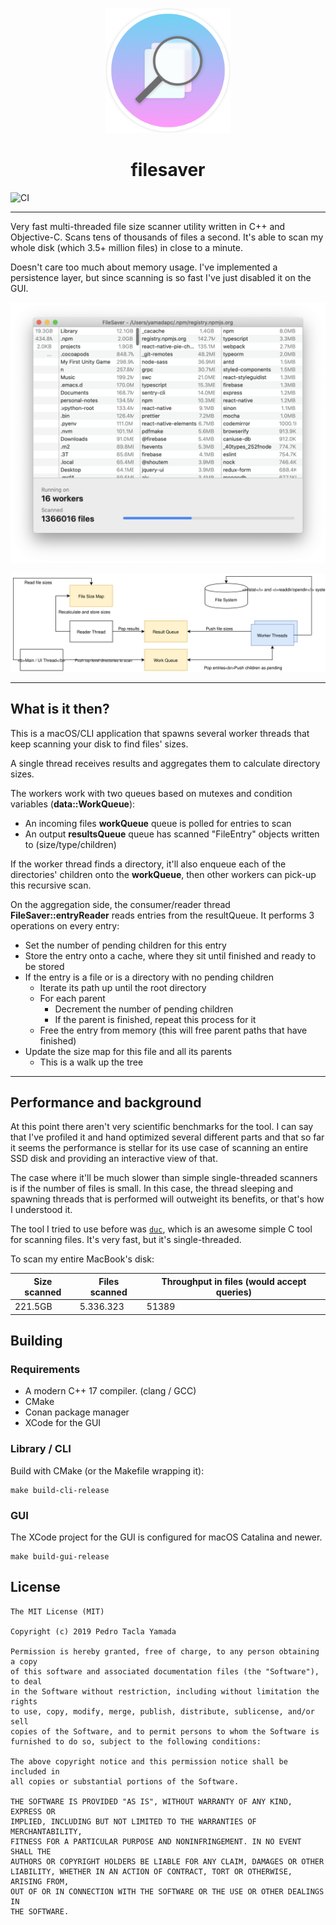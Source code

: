 <p align="center">
  <img src="/design/AppIcon@256px.png" width="200" height="200" />
</p>

<h1 align="center">filesaver</h1>

![CI](https://github.com/yamadapc/filesaver/workflows/CI/badge.svg)

- - -

Very fast multi-threaded file size scanner utility written in C++ and
Objective-C. Scans tens of thousands of files a second. It's able to scan my
whole disk (which 3.5+ million files) in close to a minute.

Doesn't care too much about memory usage. I've implemented a persistence layer,
but since scanning is so fast I've just disabled it on the GUI.

![](/screenshot.png)


![](/diagram.svg)

---

## What is it then?

This is a macOS/CLI application that spawns several worker threads that keep 
scanning your disk to find files' sizes.

A single thread receives results and aggregates them to calculate directory sizes.

The workers work with two queues based on mutexes and condition variables
(**data::WorkQueue**):

* An incoming files **workQueue** queue is polled for entries to scan
* An output **resultsQueue** queue has scanned "FileEntry" objects written to
  (size/type/children)

If the worker thread finds a directory, it'll also enqueue each of the directories'
children onto the **workQueue**, then other workers can pick-up this recursive scan.

On the aggregation side, the consumer/reader thread **FileSaver::entryReader** reads
entries from the resultQueue. It performs 3 operations on every entry:
 
* Set the number of pending children for this entry
* Store the entry onto a cache, where they sit until finished and ready to be stored
* If the entry is a file or is a directory with no pending children
  * Iterate its path up until the root directory
  * For each parent
    * Decrement the number of pending children
    * If the parent is finished, repeat this process for it
  * Free the entry from memory (this will free parent paths that have finished)
* Update the size map for this file and all its parents
  * This is a walk up the tree

- - -

## Performance and background

At this point there aren't very scientific benchmarks for the tool. I can say that I've
profiled it and hand optimized several different parts and that so far it seems the
performance is stellar for its use case of scanning an entire SSD disk and
providing an interactive view of that.

The case where it'll be much slower than simple single-threaded scanners is if the
number of files is small. In this case, the thread sleeping and spawning threads that is
performed will outweight its benefits, or that's how I understood it.

The tool I tried to use before was [`duc`](https://github.com/zevv/duc), which is an awesome
simple C tool for scanning files. It's very fast, but it's single-threaded.

To scan my entire MacBook's disk:

| Size scanned | Files scanned   | Throughput in files (would accept queries) |
|--------------|-----------------|--------------------------------------------|
| 221.5GB      | 5.336.323       | 51389                                      |

## Building

### Requirements

* A modern C++ 17 compiler. (clang / GCC)
* CMake
* Conan package manager
* XCode for the GUI

### Library / CLI

Build with CMake (or the Makefile wrapping it):
```
make build-cli-release
```

### GUI

The XCode project for the GUI is configured for macOS Catalina and newer.

```
make build-gui-release
```

## License

```
The MIT License (MIT)

Copyright (c) 2019 Pedro Tacla Yamada

Permission is hereby granted, free of charge, to any person obtaining a copy
of this software and associated documentation files (the "Software"), to deal
in the Software without restriction, including without limitation the rights
to use, copy, modify, merge, publish, distribute, sublicense, and/or sell
copies of the Software, and to permit persons to whom the Software is
furnished to do so, subject to the following conditions:

The above copyright notice and this permission notice shall be included in
all copies or substantial portions of the Software.

THE SOFTWARE IS PROVIDED "AS IS", WITHOUT WARRANTY OF ANY KIND, EXPRESS OR
IMPLIED, INCLUDING BUT NOT LIMITED TO THE WARRANTIES OF MERCHANTABILITY,
FITNESS FOR A PARTICULAR PURPOSE AND NONINFRINGEMENT. IN NO EVENT SHALL THE
AUTHORS OR COPYRIGHT HOLDERS BE LIABLE FOR ANY CLAIM, DAMAGES OR OTHER
LIABILITY, WHETHER IN AN ACTION OF CONTRACT, TORT OR OTHERWISE, ARISING FROM,
OUT OF OR IN CONNECTION WITH THE SOFTWARE OR THE USE OR OTHER DEALINGS IN
THE SOFTWARE.
```

